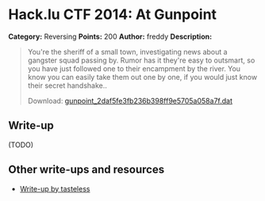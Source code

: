 # Hack.lu CTF 2014: At Gunpoint

**Category:** Reversing
**Points:** 200
**Author:** freddy
**Description:**

> You're the sheriff of a small town, investigating news about a gangster squad passing by. Rumor has it they're easy to outsmart, so you have just followed one to their encampment by the river. You know you can easily take them out one by one, if you would just know their secret handshake..
>
> Download: [gunpoint_2daf5fe3fb236b398ff9e5705a058a7f.dat](gunpoint_2daf5fe3fb236b398ff9e5705a058a7f.dat)


## Write-up

(TODO)

## Other write-ups and resources

* [Write-up by tasteless](http://tasteless.se/2014/10/hack-lu-ctf-2014-at-gunpoint/)
